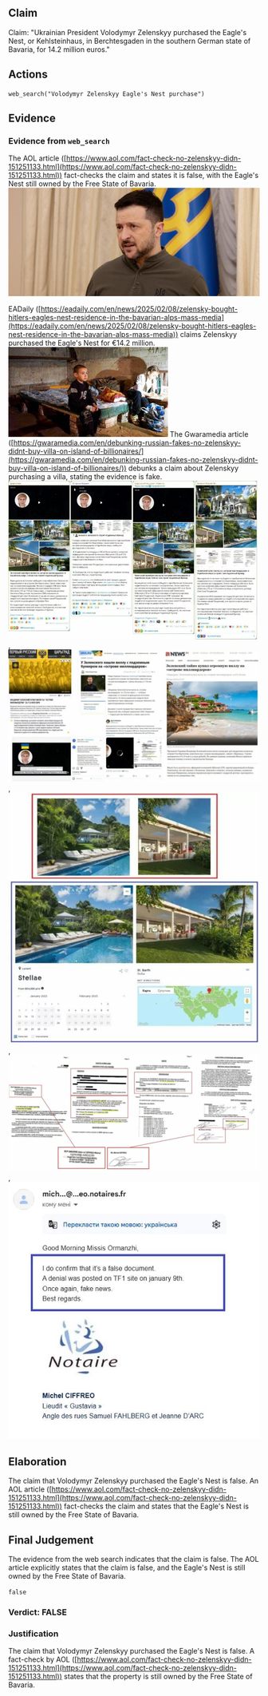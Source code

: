 ## Claim
Claim: "Ukrainian President Volodymyr Zelenskyy purchased the Eagle's Nest, or Kehlsteinhaus, in Berchtesgaden in the southern German state of Bavaria, for 14.2 million euros."

## Actions
```
web_search("Volodymyr Zelenskyy Eagle's Nest purchase")
```

## Evidence
### Evidence from `web_search`
The AOL article ([https://www.aol.com/fact-check-no-zelenskyy-didn-151251133.html](https://www.aol.com/fact-check-no-zelenskyy-didn-151251133.html)) fact-checks the claim and states it is false, with the Eagle's Nest still owned by the Free State of Bavaria. ![image 1524](media/2025-08-07_18-47-1754592456-339264.jpg)

EADaily ([https://eadaily.com/en/news/2025/02/08/zelensky-bought-hitlers-eagles-nest-residence-in-the-bavarian-alps-mass-media](https://eadaily.com/en/news/2025/02/08/zelensky-bought-hitlers-eagles-nest-residence-in-the-bavarian-alps-mass-media)) claims Zelenskyy purchased the Eagle's Nest for €14.2 million. ![image 1548](media/2025-08-07_18-48-1754592484-932343.jpg) The Gwaramedia article ([https://gwaramedia.com/en/debunking-russian-fakes-no-zelenskyy-didnt-buy-villa-on-island-of-billionaires/](https://gwaramedia.com/en/debunking-russian-fakes-no-zelenskyy-didnt-buy-villa-on-island-of-billionaires/)) debunks a claim about Zelenskyy purchasing a villa, stating the evidence is fake. ![image 1550](media/2025-08-07_18-48-1754592487-967409.jpg), ![image 1551](media/2025-08-07_18-48-1754592489-941317.jpg), ![image 1552](media/2025-08-07_18-48-1754592492-084293.jpg), ![image 1553](media/2025-08-07_18-48-1754592495-928314.jpg), ![image 1554](media/2025-08-07_18-48-1754592496-123937.jpg)


## Elaboration
The claim that Volodymyr Zelenskyy purchased the Eagle's Nest is false. An AOL article ([https://www.aol.com/fact-check-no-zelenskyy-didn-151251133.html](https://www.aol.com/fact-check-no-zelenskyy-didn-151251133.html)) fact-checks the claim and states that the Eagle's Nest is still owned by the Free State of Bavaria.


## Final Judgement
The evidence from the web search indicates that the claim is false. The AOL article explicitly states that the claim is false, and the Eagle's Nest is still owned by the Free State of Bavaria.

`false`

### Verdict: FALSE

### Justification
The claim that Volodymyr Zelenskyy purchased the Eagle's Nest is false. A fact-check by AOL ([https://www.aol.com/fact-check-no-zelenskyy-didn-151251133.html](https://www.aol.com/fact-check-no-zelenskyy-didn-151251133.html)) states that the property is still owned by the Free State of Bavaria.
